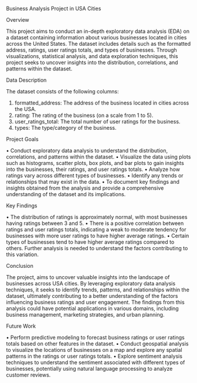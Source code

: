 Business Analysis Project in USA Cities

Overview

This project aims to conduct an in-depth exploratory data analysis (EDA) on a dataset containing information about various businesses located in cities across the United States. The dataset includes details such as the formatted address, ratings, user ratings totals, and types of businesses. Through visualizations, statistical analysis, and data exploration techniques, this project seeks to uncover insights into the distribution, correlations, and patterns within the dataset.

Data Description

The dataset consists of the following columns:
1.	formatted_address: The address of the business located in cities across the USA.
2.	rating: The rating of the business (on a scale from 1 to 5).
3.	user_ratings_total: The total number of user ratings for the business.
4.	types: The type/category of the business.

Project Goals

•	Conduct exploratory data analysis to understand the distribution, correlations, and patterns within the dataset.
•	Visualize the data using plots such as histograms, scatter plots, box plots, and bar plots to gain insights into the businesses, their ratings, and user ratings totals.
•	Analyze how ratings vary across different types of businesses.
•	Identify any trends or relationships that may exist in the data.
•	To document key findings and insights obtained from the analysis and provide a comprehensive understanding of the dataset and its implications.

Key Findings

•	The distribution of ratings is approximately normal, with most businesses having ratings between 3 and 5.
•	There is a positive correlation between ratings and user ratings totals, indicating a weak to moderate tendency for businesses with more user ratings to have higher average ratings.
•	Certain types of businesses tend to have higher average ratings compared to others. Further analysis is needed to understand the factors contributing to this variation.

Conclusion

The project, aims to uncover valuable insights into the landscape of businesses across USA cities. By leveraging exploratory data analysis techniques, it seeks to identify trends, patterns, and relationships within the dataset, ultimately contributing to a better understanding of the factors influencing business ratings and user engagement. The findings from this analysis could have potential applications in various domains, including business management, marketing strategies, and urban planning.

Future Work

•	Perform predictive modeling to forecast business ratings or user ratings totals based on other features in the dataset.
•	Conduct geospatial analysis to visualize the locations of businesses on a map and explore any spatial patterns in the ratings or user ratings totals.
•	Explore sentiment analysis techniques to understand the sentiment associated with different types of businesses, potentially using natural language processing to analyze customer reviews.


